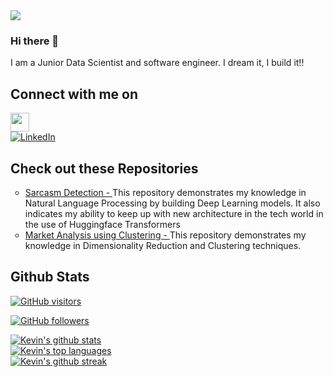 <img src="https://i.pinimg.com/originals/af/2d/fc/af2dfc088d58188b3d508eeb367b1c2e.gif">

### Hi there 👋
<p>
I am a Junior Data Scientist and software engineer. I dream it, I build it!!
</p>

## Connect with me on 
<p align="left">
  <a href="https://twitter.com/_its_kamau">
<img align="center" src="https://github.com/mishmanners/MishManners/blob/master/socials/twitter%20(2).png" title = "Twitter" alt="" height="30" />  </a>
<br>
  <a href="https://linkedin.com/in/kevin-kamau-68952b213/">
    <img src="https://img.shields.io/badge/LinkedIn-0077B5?logo=linkedin" alt="LinkedIn"> 
  </a>
</p>

## Check out these Repositories
<p>
  <ul style="list-style-type:circle;">
    <li>
      <a href="https://github.com/Kevin-Nduati/Sarcasm-Detection">
        Sarcasm Detection -
      </a>
      This repository demonstrates my knowledge in Natural Language Processing by building Deep Learning models. It also indicates my ability to keep up with new architecture in the tech world in the use of Huggingface Transformers    
    </li>
    <li>
      <a href="https://github.com/Kevin-Nduati/Market-Analysis-using-Clustering">Market Analysis using Clustering - </a>
      This repository demonstrates my knowledge in Dimensionality Reduction and Clustering techniques. 

  </ul>
  

</p>



## Github Stats
[![GitHub visitors](https://visitor-badge.laobi.icu/badge?page_id=Kevin-Nduati)](https://github.com/Kevin-Nduati)<br>

[![GitHub followers](https://img.shields.io/github/followers/Kevin-Nduati?&logo=github)](https://github.com/Kevin-Nduati?tab=followers)<br>

[![Kevin's github stats](https://github-readme-stats.vercel.app/api?username=Kevin-Nduati&theme=blue-green)](https://github.com/Kevin-Nduati/github-readme-stats)<br>
[![Kevin's top languages](https://github-readme-stats.vercel.app/api/top-langs/?username=Kevin-Nduati&theme=blue-green)](https://github.com/Kevin-Nduati/github-readme-stats)<br>
[![Kevin's github streak](https://github-readme-streak-stats.herokuapp.com/?user=Kevin-Nduati&theme=blue-green)](https://github.com/Kevin-Nduati/github-readme-streak-stats)

